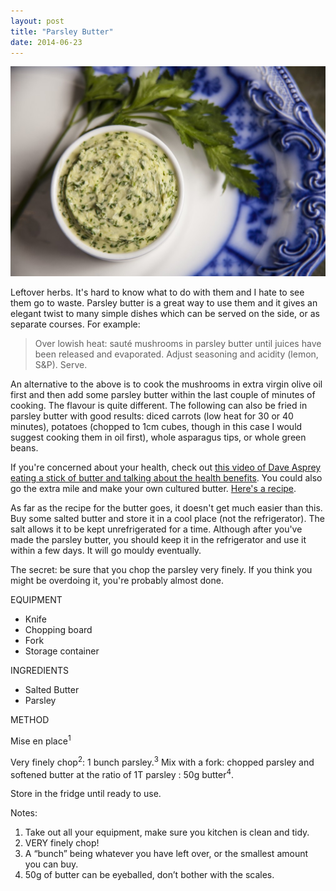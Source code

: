 ```yaml
---
layout: post
title: "Parsley Butter"
date: 2014-06-23
---
```

![Parsley Butter](/images/parsley-butter.jpg)

Leftover herbs. It's hard to know what to do with them and I hate to see them go to waste. Parsley butter is a great way to use them and it gives an elegant twist to many simple dishes which can be served on the side, or as separate courses. For example:

> Over lowish heat: sauté mushrooms in parsley butter until juices have been released and evaporated. Adjust seasoning and acidity (lemon, S&P). Serve.

An alternative to the above is to cook the mushrooms in extra virgin olive oil first and then add some parsley butter within the last couple of minutes of cooking. The flavour is quite different. The following can also be fried in parsley butter with good results: diced carrots (low heat for 30 or 40 minutes), potatoes (chopped to 1cm cubes, though in this case I would suggest cooking them in oil first), whole asparagus tips, or whole green beans.

If you're concerned about your health, check out [this video of Dave Asprey eating a stick of butter and talking about the health benefits](http://vimeo.com/50667879). You could also go the extra mile and make your own cultured butter. [Here's a recipe](http://www.marksdailyapple.com/homemade-cultured-butter/#axzz2mWSzuNCb).

As far as the recipe for the butter goes, it doesn't get much easier than this. Buy some salted butter and store it in a cool place (not the refrigerator). The salt allows it to be kept unrefrigerated for a time. Although after you've made the parsley butter, you should keep it in the refrigerator and use it within a few days. It will go mouldy eventually.

The secret: be sure that you chop the parsley very finely. If you think you might be overdoing it, you're probably almost done.

EQUIPMENT  
*   Knife  
*   Chopping board  
*   Fork  
*   Storage container

INGREDIENTS
*   Salted Butter  
*   Parsley

METHOD

Mise en place<sup>1</sup>

Very finely chop<sup>2</sup>: 1 bunch parsley.<sup>3</sup> Mix with a fork: chopped parsley and softened butter at the ratio of 1T parsley : 50g butter<sup>4</sup>.

Store in the fridge until ready to use.

Notes:
1.  Take out all your equipment, make sure you kitchen is clean and tidy.
2.  VERY finely chop!
3.  A “bunch” being whatever you have left over, or the smallest amount you can buy.
4.  50g of butter can be eyeballed, don’t bother with the scales.
